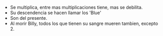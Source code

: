 - Se multiplica, entre mas multiplicaciones tiene, mas se debilita. 
- Su descendencia se hacen llamar los 'Blue'
- Son del presente. 
- Al morir Billy, todos los que tienen su sangre mueren tambien, excepto 2.